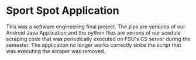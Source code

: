 # Sport Spot Application

This was a software engineering final project. The zips are versions of our 
Android Java Application and the python files are verions of our scedule
scraping code that was periodically executed on FSU's CS server during the
semester. The application no longer works correctly since the script that 
was executing the scraper was removed. 

